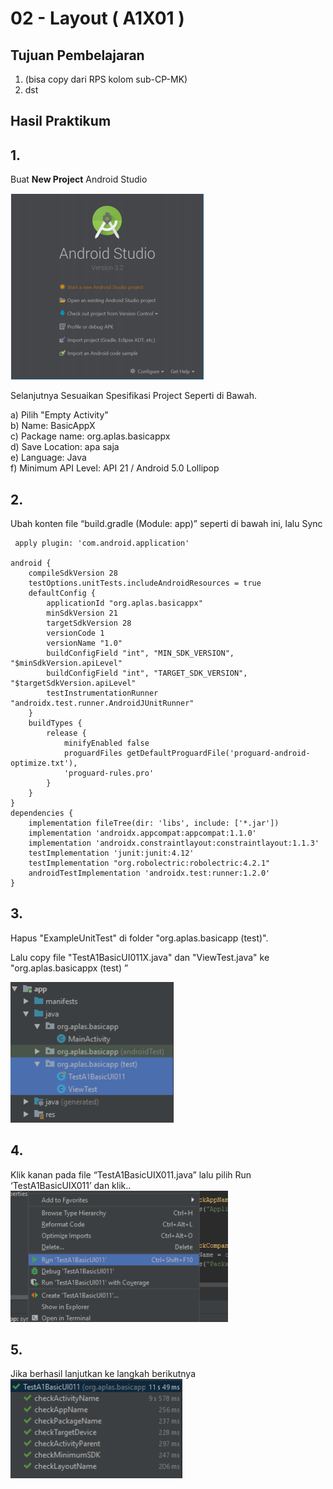 # 02 - Layout ( A1X01 )


## Tujuan Pembelajaran

1. (bisa copy dari RPS kolom sub-CP-MK)
2. dst

## Hasil Praktikum 

## 1.
Buat **New Project** Android Studio

![Teks alternatif](img/A1X01/1.png)

Selanjutnya Sesuaikan Spesifikasi Project Seperti di Bawah.

a) Pilih "Empty Activity"\
b) Name: BasicAppX\
c) Package name: org.aplas.basicappx\
d) Save Location: apa saja\
e) Language: Java\
f) Minimum API Level: API 21 / Android 5.0 Lollipop


## 2.
Ubah konten file “build.gradle (Module: app)” seperti di bawah ini, lalu Sync


     apply plugin: 'com.android.application'

    android {
        compileSdkVersion 28
        testOptions.unitTests.includeAndroidResources = true
        defaultConfig {
            applicationId "org.aplas.basicappx"
            minSdkVersion 21
            targetSdkVersion 28
            versionCode 1
            versionName "1.0"
            buildConfigField "int", "MIN_SDK_VERSION", "$minSdkVersion.apiLevel"
            buildConfigField "int", "TARGET_SDK_VERSION", "$targetSdkVersion.apiLevel"
            testInstrumentationRunner "androidx.test.runner.AndroidJUnitRunner"
        }
        buildTypes {
            release {
                minifyEnabled false
                proguardFiles getDefaultProguardFile('proguard-android-optimize.txt'),
                'proguard-rules.pro'
            }
        }
    }
    dependencies {
        implementation fileTree(dir: 'libs', include: ['*.jar'])
        implementation 'androidx.appcompat:appcompat:1.1.0'
        implementation 'androidx.constraintlayout:constraintlayout:1.1.3'
        testImplementation 'junit:junit:4.12'
        testImplementation "org.robolectric:robolectric:4.2.1"
        androidTestImplementation 'androidx.test:runner:1.2.0'
    }


## 3. 
Hapus "ExampleUnitTest" di folder "org.aplas.basicapp (test)".

Lalu copy file "TestA1BasicUI011X.java" dan "ViewTest.java" ke "org.aplas.basicappx
(test) ”

![Teks alternatif](img/A1X01/2.png)

## 4.
Klik kanan pada file “TestA1BasicUIX011.java” lalu pilih Run ‘TestA1BasicUIX011’ dan klik..
![Teks alternatif](img/A1X01/3.png)

## 5. 
Jika berhasil lanjutkan ke langkah berikutnya 
![Teks alternatif](img/A1X01/4.png)




